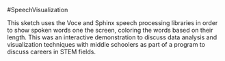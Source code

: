 #SpeechVisualization

This sketch uses the Voce and Sphinx speech processing libraries in order to show spoken
words one the screen, coloring the words based on their length.  This was an interactive
demonstration to discuss data analysis and visualization techniques with middle schoolers
as part of a program to discuss careers in STEM fields.
